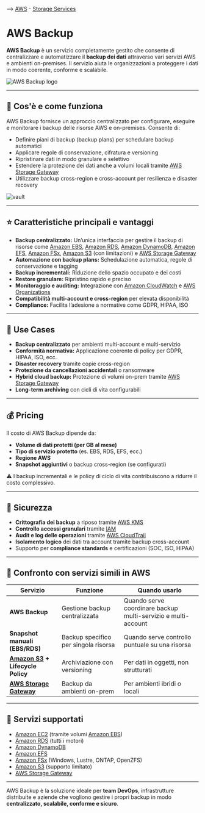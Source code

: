 --> [AWS](AWS.md)  -  [Storage Services](AWS-Storage-Services.md)

# AWS Backup

**AWS Backup** è un servizio completamente gestito che consente di centralizzare e automatizzare il **backup dei dati** attraverso vari servizi AWS e ambienti on-premises. Il servizio aiuta le organizzazioni a proteggere i dati in modo coerente, conforme e scalabile.

![AWS Backup logo](awsbackup.jpg)

---

## 🔧 Cos'è e come funziona

AWS Backup fornisce un approccio centralizzato per configurare, eseguire e monitorare i backup delle risorse AWS e on-premises. Consente di:

- Definire piani di backup (backup plans) per schedulare backup automatici
- Applicare regole di conservazione, cifratura e versioning
- Ripristinare dati in modo granulare e selettivo
- Estendere la protezione dei dati anche a volumi locali tramite [AWS Storage Gateway](AWS-Storage-Gateway.md)
- Utilizzare backup cross-region e cross-account per resilienza e disaster recovery

![vault](backup-vault.png)

---

## ⭐ Caratteristiche principali e vantaggi

- **Backup centralizzato:** Un’unica interfaccia per gestire il backup di risorse come [Amazon EBS](Amazon-EBS.md), [Amazon RDS](Amazon-RDS.md), [Amazon DynamoDB](Amazon-DynamoDB.md), [Amazon EFS](Amazon-EFS.md), [Amazon FSx](Amazon-FSx.md), [Amazon S3](Amazon-S3.md) (con limitazioni) e [AWS Storage Gateway](AWS-Storage-Gateway.md)
- **Automazione con backup plans:** Schedulazione automatica, regole di conservazione e tagging
- **Backup incrementali:** Riduzione dello spazio occupato e dei costi
- **Restore granulare:** Ripristino rapido e preciso
- **Monitoraggio e auditing:** Integrazione con [Amazon CloudWatch](Amazon-CloudWatch.md) e [AWS Organizations](AWS-Organizations.md)
- **Compatibilità multi-account e cross-region** per elevata disponibilità
- **Compliance:** Facilita l’adesione a normative come GDPR, HIPAA, ISO

---

## 🚀 Use Cases

- **Backup centralizzato** per ambienti multi-account e multi-servizio
- **Conformità normativa:** Applicazione coerente di policy per GDPR, HIPAA, ISO, ecc.
- **Disaster recovery** tramite copie cross-region
- **Protezione da cancellazioni accidentali** o ransomware
- **Hybrid cloud backup:** Protezione di volumi on-prem tramite [AWS Storage Gateway](AWS-Storage-Gateway.md)
- **Long-term archiving** con cicli di vita configurabili

---

## 💰 Pricing

Il costo di AWS Backup dipende da:

- **Volume di dati protetti (per GB al mese)**
- **Tipo di servizio protetto** (es. EBS, RDS, EFS, ecc.)
- **Regione AWS**
- **Snapshot aggiuntivi** o backup cross-region (se configurati)

⚠️ I backup incrementali e le policy di ciclo di vita contribuiscono a ridurre il costo complessivo.

---

## 🔐 Sicurezza

- **Crittografia dei backup** a riposo tramite [AWS KMS](AWS-KMS.md)
- **Controllo accessi granulari** tramite [IAM](AWS-IAM.md)
- **Audit e log delle operazioni** tramite [AWS CloudTrail](Amazon-CloudTrail.md)
- **Isolamento logico** dei dati tra account tramite backup cross-account
- Supporto per **compliance standards** e certificazioni (SOC, ISO, HIPAA)

---

## 🔄 Confronto con servizi simili in AWS

| Servizio                    | Funzione                            | Quando usarlo                                               |
|-----------------------------|--------------------------------------|-------------------------------------------------------------|
| **AWS Backup**              | Gestione backup centralizzata        | Quando serve coordinare backup multi-servizio e multi-account |
| **Snapshot manuali (EBS/RDS)** | Backup specifico per singola risorsa | Quando serve controllo puntuale su una risorsa             |
| **[Amazon S3](Amazon-S3.md) + Lifecycle Policy** | Archiviazione con versioning        | Per dati in oggetti, non strutturati                       |
| **[AWS Storage Gateway](AWS-Storage-Gateway.md)** | Backup da ambienti on-prem          | Per ambienti ibridi o locali                               |

---

## 🧩 Servizi supportati

- [Amazon EC2](Amazon-EC2.md) (tramite volumi [Amazon EBS](Amazon-EBS.md))
- [Amazon RDS](Amazon-RDS.md) (tutti i motori)
- [Amazon DynamoDB](Amazon-DynamoDB.md)
- [Amazon EFS](Amazon-EFS.md)
- [Amazon FSx](Amazon-FSx.md) (Windows, Lustre, ONTAP, OpenZFS)
- [Amazon S3](Amazon-S3.md) (supporto limitato)
- [AWS Storage Gateway](AWS-Storage-Gateway.md)

---

AWS Backup è la soluzione ideale per **team DevOps**, infrastrutture distribuite e aziende che vogliono gestire i propri backup in modo **centralizzato, scalabile, conforme e sicuro**.

